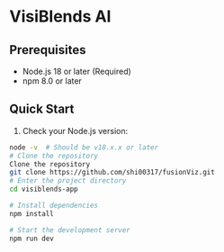 # VisiBlends AI

## Prerequisites
- Node.js 18 or later (Required)
- npm 8.0 or later



## Quick Start
1. Check your Node.js version:
```bash
node -v  # Should be v18.x.x or later
# Clone the repository
Clone the repository
git clone https://github.com/shi00317/fusionViz.git
# Enter the project directory
cd visiblends-app

# Install dependencies
npm install

# Start the development server
npm run dev